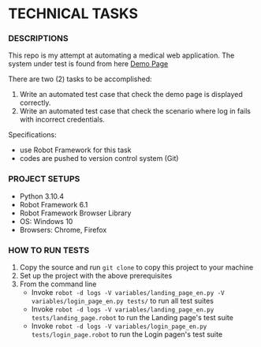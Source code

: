 # TECHNICAL TASKS
### DESCRIPTIONS
This repo is my attempt at automating a medical web application.
The system under test is found from here [Demo Page](https://demo.patient.noonatest.com/patient/#/sign-in)

There are two (2) tasks to be accomplished:
1. Write an automated test case that check the demo page is displayed correctly.
2. Write an automated test case that check the scenario where log in fails with incorrect credentials. 

Specifications:
- use Robot Framework for this task
- codes are pushed to version control system (Git)
### PROJECT SETUPS

- Python 3.10.4
- Robot Framework 6.1
- Robot Framework Browser Library
- OS: Windows 10 
- Browsers: Chrome, Firefox

### HOW TO RUN TESTS
1. Copy the source and run `git clone` to copy this project to your machine
2. Set up the project with the above prerequisites
3. From the command line
   - Invoke `robot -d logs -V variables/landing_page_en.py -V variables/login_page_en.py tests/` to run all test suites
   - Invoke `robot -d logs -V variables/landing_page_en.py tests/landing_page.robot` to run the Landing page's test suite
   - Invoke `robot -d logs -V variables/login_page_en.py tests/login_page.robot` to run the Login pagen's test suite


